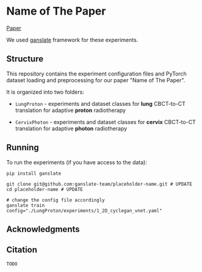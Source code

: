 # Name of The Paper

[Paper](UPDATE)

We used [ganslate](https://github.com/ganslate-team) framework for these experiments.

## Structure

This repository contains the experiment configuration files and PyTorch dataset loading and preprocessing for our paper "Name of The Paper".

It is organized into two folders:

- `LungProton` - experiments and dataset classes for **lung** CBCT-to-CT translation for adaptive **proton** radiotherapy

- `CervixPhoton` - experiments and dataset classes for **cervix** CBCT-to-CT translation for adaptive **photon** radiotherapy

## Running

To run the experiments (if you have access to the data):
```
pip install ganslate

git clone git@github.com:ganslate-team/placeholder-name.git # UPDATE
cd placeholder-name # UPDATE

# change the config file accordingly
ganslate train config="./LungProton/experiments/1_2D_cyclegan_vnet.yaml" 
```

## Acknowledgments

## Citation
```text
TODO
```
